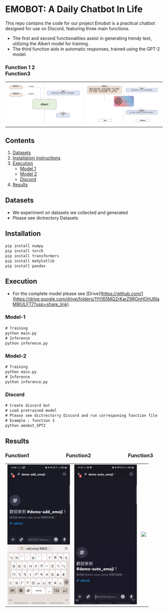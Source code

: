 # EMOBOT: A Daily Chatbot In Life
This repo contains the code for our project
Emobot is a practical chatbot designed for use on Discord, featuring three main functions. 
* The first and second functionalities assist in generating trendy text, utilizing the Albert model for training.
* The third function aids in automatic responses, trained using the GPT-2 model.
### Function 1 2&emsp;&emsp;&emsp;&emsp;&emsp;&emsp;&emsp;&emsp;&emsp;&emsp;&emsp;&emsp;&emsp;&emsp;&emsp;&emsp;&emsp;&emsp;&emsp;&emsp;                   Function3
<table>
  <tr>
    <td><img src="https://github.com/uc-wu/ML-final-project/blob/main/Albert.png" width="800"/></td>
    <td><img src="https://github.com/uc-wu/ML-final-project/blob/main/GPT-2.png" width="800"/></td>
  </tr>
</table>

## Contents
1. [Datasets](#Datasets)
2. [Installation Instructions](#Installation)
3. [Execution](#Execution)
   - [Model 1](#Model-1)
   - [Model 2](#Model-2)
   - [Discord](#Discord)
5. [Results](#Results)
## Datasets
* We experiment on datasets we collected and generated
* Please see dictrectory Datasets
## Installation
```
pip install numpy
pip install torch
pip install transformers
pip install matplotlib
pip install pandas

```
## Execution
* For the complete model please see [Drive](https://github.com/](https://drive.google.com/drive/folders/1Yt165MQ2rKarZ9ROnHOHJ6IaM8IULFT7?usp=share_link)
### Model-1
```
# Training
python main.py
# Inference
python inference.py
```
### Model-2

```
# Training
python main.py
# Inference
python inference.py
```
### Discord
```
# Create discord bot 
# Load pretrained model
# Please see dictrectorry Discord and run corresponing function file
# Example : function 3
python emobot_GPT2
```
## Results
### Function1&emsp;&emsp;&emsp;&emsp;&emsp;&emsp;&emsp;                     Function2&emsp;&emsp;&emsp;&emsp;&emsp;&emsp;&emsp;                    Function3
<table>
  <tr>
    <td><img src="https://github.com/uc-wu/ML-final-project/blob/main/result1.gif" width="200"/></td>
    <td><img src="https://github.com/uc-wu/ML-final-project/blob/main/result2.gif" width="200"/></td>
     <td><img src="https://github.com/uc-wu/ML-final-project/blob/main/result3.gif" width="200"/></td>
  </tr>
</table>

